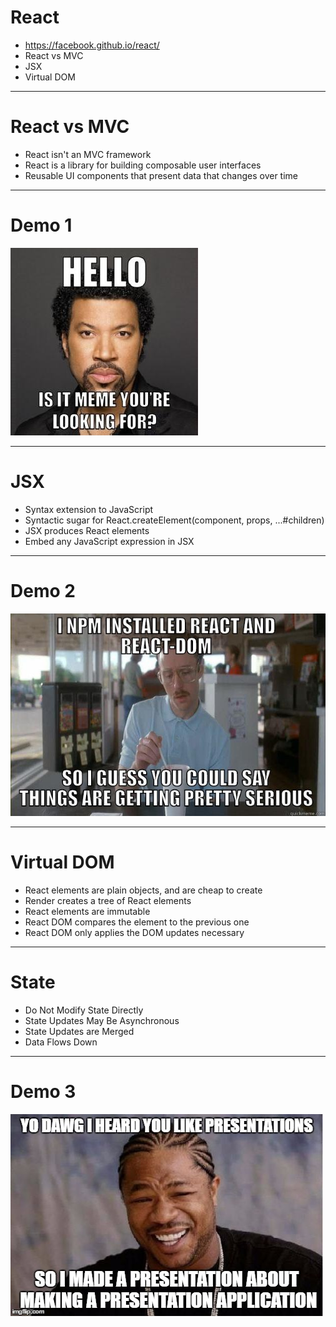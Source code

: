 # React

* https://facebook.github.io/react/
* React vs MVC
* JSX
* Virtual DOM

----------

# React vs MVC

* React isn't an MVC framework
* React is a library for building composable user interfaces
* Reusable UI components that present data that changes over time

----------

# Demo 1

![hello](https://raw.githubusercontent.com/bartw/siract/master/assets/hello_meme.jpg)

----------

# JSX

* Syntax extension to JavaScript
* Syntactic sugar for React.createElement(component, props, ...#children)
* JSX produces React elements
* Embed any JavaScript expression in JSX

----------

# Demo 2

![components](https://raw.githubusercontent.com/bartw/siract/master/assets/components_meme.jpg)

----------

# Virtual DOM

* React elements are plain objects, and are cheap to create
* Render creates a tree of React elements
* React elements are immutable
* React DOM compares the element to the previous one
* React DOM only applies the DOM updates necessary

----------

# State

* Do Not Modify State Directly
* State Updates May Be Asynchronous
* State Updates are Merged
* Data Flows Down

----------


# Demo 3

![presentation](https://raw.githubusercontent.com/bartw/siract/master/assets/presentation_meme.jpg)